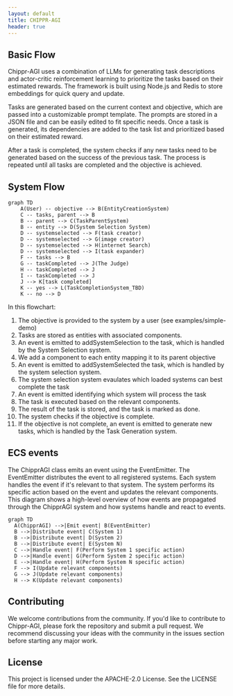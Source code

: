 ```yaml
---
layout: default
title: CHIPPR-AGI
header: true
---
```


## Basic Flow
Chippr-AGI uses a combination of LLMs for generating task descriptions and actor-critic reinforcement learning to prioritize the tasks based on their estimated rewards. The framework is built using Node.js and Redis to store embeddings for quick query and update.

Tasks are generated based on the current context and objective, which are passed into a customizable prompt template. The prompts are stored in a JSON file and can be easily edited to fit specific needs. Once a task is generated, its dependencies are added to the task list and prioritized based on their estimated reward.

After a task is completed, the system checks if any new tasks need to be generated based on the success of the previous task. The process is repeated until all tasks are completed and the objective is achieved.

## System Flow
```mermaid!
graph TD
    A(User) -- objective --> B(EntityCreationSystem)
    C -- tasks, parent --> B
    B -- parent --> C(TaskParentSystem)
    B -- entity --> D(System Selection System)
    D -- systemselected --> F(task creator)
    D -- systemselected --> G(image creator)
    D -- systemselected --> H(internet Search)
    D -- systemselected --> I(task expander)
    F -- tasks --> B
    G -- taskCompleted --> J(The Judge)
    H -- taskCompleted --> J
    I -- taskCompleted --> J
    J --> K[task completed]
    K -- yes --> L(TaskCompletionSystem_TBD)
    K -- no --> D
```
In this flowchart:

1) The objective is provided to the system by a user (see examples/simple-demo)
2) Tasks are stored as entities with associated components.
3) An event is emitted to addSystemSelection to the task, which is handled by the System Selection system.
4) We add a component to each entity mapping it to its parent objective
5) An event is emitted to addSystemSelected the task, which is handled by the system selection system.
6) The system selection system evaulates which loaded systems can best complete the task
7) An event is emitted identifying which system will process the task
8) The task is executed based on the relevant components.
9) The result of the task is stored, and the task is marked as done.
10) The system checks if the objective is complete.
11) If the objective is not complete, an event is emitted to generate new tasks, which is handled by the Task Generation system.

## ECS events
The ChipprAGI class emits an event using the EventEmitter.
The EventEmitter distributes the event to all registered systems.
Each system handles the event if it's relevant to that system.
The system performs its specific action based on the event and updates the relevant components.
This diagram shows a high-level overview of how events are propagated through the ChipprAGI system and how systems handle and react to events.

```mermaid!
graph TD
  A(ChipprAGI) -->|Emit event| B(EventEmitter)
  B -->|Distribute event| C(System 1)
  B -->|Distribute event| D(System 2)
  B -->|Distribute event| E(System N)
  C -->|Handle event| F(Perform System 1 specific action)
  D -->|Handle event| G(Perform System 2 specific action)
  E -->|Handle event| H(Perform System N specific action)
  F --> I(Update relevant components)
  G --> J(Update relevant components)
  H --> K(Update relevant components)

```

## Contributing
We welcome contributions from the community. If you'd like to contribute to Chippr-AGI, please fork the repository and submit a pull request. We recommend discussing your ideas with the community in the issues section before starting any major work.

## License
This project is licensed under the APACHE-2.0 License. See the LICENSE file for more details.